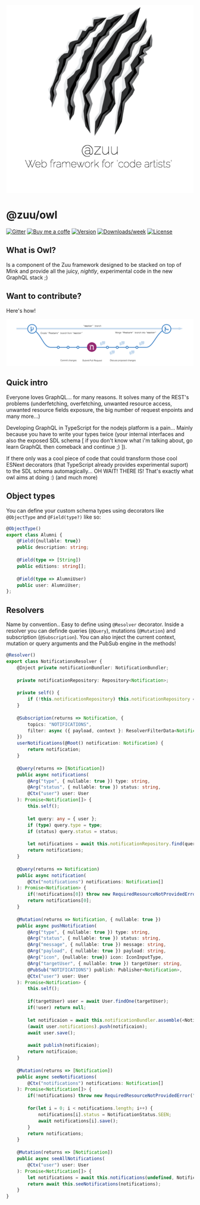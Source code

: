 <div align="center">
  <a href="http://zuu.thevexis.me/">
    <img src="https://github.com/IAmTheVex/zuu/raw/master/assets/big_title.png">
  </a>
</div>

# @zuu/owl

[![Gitter](https://img.shields.io/gitter/room/nwjs/nw.js.svg?style=for-the-badge)](https://gitter.im/zuu-framework/)
[![Buy me a coffe](https://www.buymeacoffee.com/assets/img/custom_images/orange_img.png)](https://www.buymeacoffee.com/iamthevex) 
[![Version](https://img.shields.io/npm/v/@zuu/owl.svg)](https://npmjs.org/package/@zuu/owl)
[![Downloads/week](https://img.shields.io/npm/dw/@zuu/owl.svg)](https://npmjs.org/package/@zuu/owl)
[![License](https://img.shields.io/npm/l/@zuu/owl.svg)](https://github.com/IAmTheVex/zuu/blob/master/package.json)

## What is Owl?
Is a component of the Zuu framework designed to be stacked on top of Mink and provide all the juicy, _nightly_, experimental code in the new GraphQL stack ;)

## Want to contribute?
Here's how!
<div align="center">
  <a href="https://github.com/IAmTheVex/zuu/blob/master/CONTRIBUTING.md">
    <img src="https://github.com/IAmTheVex/zuu/raw/master/assets/branching.png">
  </a>
</div>

## Quick intro
Everyone loves GraphQL... for many reasons. It solves many of the REST's problems (underfetching, overfetching, unwanted resource access, unwanted resource fields exposure, the big number of request enpoints and many more...)

Developing GraphQL in TypeScript for the nodejs platform is a pain... Mainly because you have to write your types twice (your internal interfaces and also the exposed SDL schema [ if you don't know what i'm talking about, go learn GraphQL then comeback and continue ;) ]).

If there only was a cool piece of code that could transform those cool ESNext decorators (that TypeScript already provides experimental suport) to the SDL schema automagically... OH WAIT! THERE IS! That's exactly what owl aims at doing :) (and much more)

## Object types
You can define your custom schema types using decorators like `@ObjectType` and `@Field(type?)` like so:
```typescript
@ObjectType()
export class Alumni {
    @Field({nullable: true})
    public description: string;

    @Field(type => [String])
    public editions: string[];

    @Field(type => AlumniUser)
    public user: AlumniUser;
};
```

## Resolvers
Name by convention.. Easy to define using `@Resolver` decorator. Inside a resolver you can definde queries (`@Query`), mutations (`@Mutation`) and subscription (`@Subscription`). You can also inject the current context, mutation or query arguments and the PubSub engine in the methods!
```typescript
@Resolver()
export class NotificationsResolver {
    @Inject private notificationBundler: NotificationBundler;

    private notificationRepository: Repository<Notification>;

    private self() {
        if (!this.notificationRepository) this.notificationRepository = getRepository(Notification);
    }

    @Subscription(returns => Notification, {
        topics: "NOTIFICATIONS",
        filter: async ({ payload, context }: ResolverFilterData<Notification>) => (await payload.user).id == (<any>context).user.id,
    })
    userNotifications(@Root() notification: Notification) {
        return notification;
    }

    @Query(returns => [Notification])
    public async notifications(
        @Arg("type", { nullable: true }) type: string,
        @Arg("status", { nullable: true }) status: string,
        @Ctx("user") user: User
    ): Promise<Notification[]> {
        this.self();

        let query: any = { user };
        if (type) query.type = type;
        if (status) query.status = status;

        let notifications = await this.notificationRepository.find(query)
        return notifications;
    }

    @Query(returns => Notification)
    public async notification(
        @Ctx("notifications") notifications: Notification[]
    ): Promise<Notification> {
        if(!notifications[0]) throw new RequiredResourceNotProvidedError("notifications");
        return notifications[0];
    }

    @Mutation(returns => Notification, { nullable: true })
    public async pushNotification(
        @Arg("type", { nullable: true }) type: string,
        @Arg("status", { nullable: true }) status: string,
        @Arg("message", { nullable: true }) message: string,
        @Arg("payload", { nullable: true }) payload: string,
        @Arg("icon", {nullable: true}) icon: IconInputType,
        @Arg("targetUser", { nullable: true }) targetUser: string,
        @PubSub("NOTIFICATIONS") publish: Publisher<Notification>,
        @Ctx("user") user: User
    ): Promise<Notification> {
        this.self();

        if(targetUser) user = await User.findOne(targetUser);
        if(!user) return null;

        let notificaion = await this.notificationBundler.assemble(<NotificationType>type, message, payload, <NotificationStatus>status, !icon ? undefined : icon.export());
        (await user.notifications).push(notificaion);
        await user.save();

        await publish(notificaion);
        return notificaion;
    }

    @Mutation(returns => [Notification])
    public async seeNotifications(
        @Ctx("notifications") notifications: Notification[]
    ): Promise<Notification[]> {
        if(!notifications) throw new RequiredResourceNotProvidedError("notifications");

        for(let i = 0; i < notifications.length; i++) {
            notifications[i].status = NotificationStatus.SEEN;
            await notifications[i].save();
        }
        return notifications;
    }

    @Mutation(returns => [Notification])
    public async seeAllNotifications(
        @Ctx("user") user: User
    ): Promise<Notification[]> {
        let notifications = await this.notifications(undefined, NotificationStatus.SENT, user);
        return await this.seeNotifications(notifications);
    }
}
```

